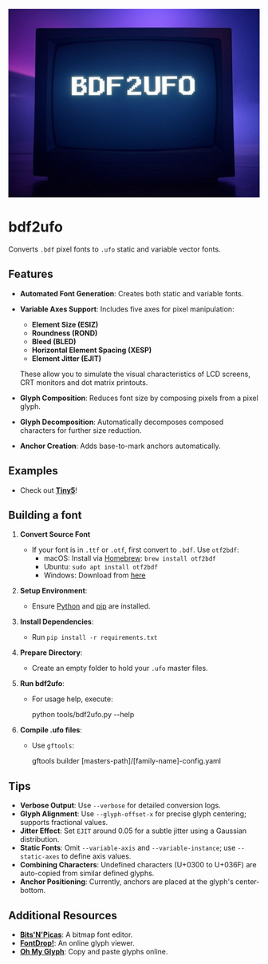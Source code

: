 ![Project logo](docs/img/bdf2ufo_logo.png) 

# bdf2ufo

Converts `.bdf` pixel fonts to `.ufo` static and variable vector fonts.

## Features

* **Automated Font Generation**: Creates both static and variable fonts.
* **Variable Axes Support**: Includes five axes for pixel manipulation:
  * **Element Size (ESIZ)**
  * **Roundness (ROND)**
  * **Bleed (BLED)**
  * **Horizontal Element Spacing (XESP)**
  * **Element Jitter (EJIT)**
  
  These allow you to simulate the visual characteristics of LCD screens, CRT monitors and dot matrix printouts.

* **Glyph Composition**: Reduces font size by composing pixels from a pixel glyph.
* **Glyph Decomposition**: Automatically decomposes composed characters for further size reduction.
* **Anchor Creation**: Adds base-to-mark anchors automatically.

## Examples

* Check out **[Tiny5](https://github.com/Gissio/font_tiny5)**!

## Building a font

1. **Convert Source Font**
   - If your font is in `.ttf` or `.otf`, first convert to `.bdf`. Use `otf2bdf`:
     - macOS: Install via [Homebrew](https://brew.sh/): `brew install otf2bdf`
     - Ubuntu: `sudo apt install otf2bdf`
     - Windows: Download from [here](http://sofia.nmsu.edu/~mleisher/Software/otf2bdf/)

2. **Setup Environment**:
   - Ensure [Python](https://www.python.org/) and [pip](https://pip.pypa.io/en/stable/installation/) are installed.

3. **Install Dependencies**:
   - Run `pip install -r requirements.txt`

4. **Prepare Directory**:
   - Create an empty folder to hold your `.ufo` master files.

5. **Run bdf2ufo**:
   - For usage help, execute:

        python tools/bdf2ufo.py --help

6. **Compile .ufo files**:
   - Use `gftools`:

        gftools builder [masters-path]/[family-name]-config.yaml

## Tips

- **Verbose Output**: Use `--verbose` for detailed conversion logs.
- **Glyph Alignment**: Use `--glyph-offset-x` for precise glyph centering; supports fractional values.
- **Jitter Effect**: Set `EJIT` around 0.05 for a subtle jitter using a Gaussian distribution.
- **Static Fonts**: Omit `--variable-axis` and `--variable-instance`; use `--static-axes` to define axis values.
- **Combining Characters**: Undefined characters (U+0300 to U+036F) are auto-copied from similar defined glyphs.
- **Anchor Positioning**: Currently, anchors are placed at the glyph's center-bottom.

## Additional Resources

- **[Bits'N'Picas](https://github.com/kreativekorp/bitsnpicas)**: A bitmap font editor.
- **[FontDrop!](https://fontdrop.info/)**: An online glyph viewer.
- **[Oh My Glyph](https://www.ohmyglyph.com/)**: Copy and paste glyphs online.
